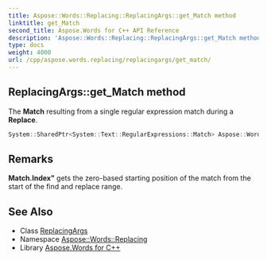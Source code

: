 ```yaml
---
title: Aspose::Words::Replacing::ReplacingArgs::get_Match method
linktitle: get_Match
second_title: Aspose.Words for C++ API Reference
description: 'Aspose::Words::Replacing::ReplacingArgs::get_Match method. The Match resulting from a single regular expression match during a Replace in C++.'
type: docs
weight: 4000
url: /cpp/aspose.words.replacing/replacingargs/get_match/
---
```

## ReplacingArgs::get_Match method


The **Match** resulting from a single regular expression match during a **Replace**.

```cpp
System::SharedPtr<System::Text::RegularExpressions::Match> Aspose::Words::Replacing::ReplacingArgs::get_Match() const
```

## Remarks


**Match.Index"** gets the zero-based starting position of the match from the start of the find and replace range. 
## See Also

* Class [ReplacingArgs](../)
* Namespace [Aspose::Words::Replacing](../../)
* Library [Aspose.Words for C++](../../../)
